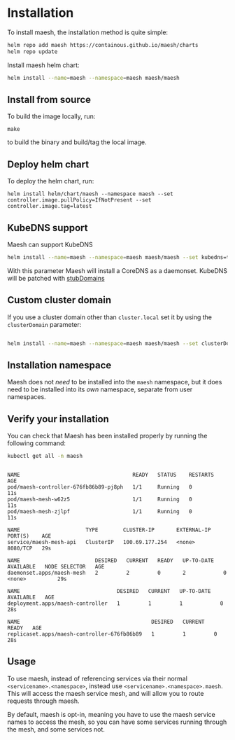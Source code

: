 # Installation

To install maesh, the installation method is quite simple:

```bash
helm repo add maesh https://containous.github.io/maesh/charts
helm repo update
```

Install maesh helm chart:

```bash
helm install --name=maesh --namespace=maesh maesh/maesh
```

## Install from source

To build the image locally, run:

```shell
make
```

 to build the binary and build/tag the local image.

## Deploy helm chart

To deploy the helm chart, run:

```shell
helm install helm/chart/maesh --namespace maesh --set controller.image.pullPolicy=IfNotPresent --set controller.image.tag=latest
```

## KubeDNS support

Maesh can support KubeDNS

```bash
helm install --name=maesh --namespace=maesh maesh/maesh --set kubedns=true
```

With this parameter Maesh will install a CoreDNS as a daemonset.
KubeDNS will be patched with [stubDomains](https://kubernetes.io/docs/tasks/administer-cluster/dns-custom-nameservers/#example-stub-domain)

## Custom cluster domain

If you use a cluster domain other than `cluster.local` set it by using the `clusterDomain` parameter:

```bash

helm install --name=maesh --namespace=maesh maesh/maesh --set clusterDomain=my.custom.domain.com
```

## Installation namespace

Maesh does not _need_ to be installed into the `maesh` namespace, 
but it does need to be installed into its _own_ namespace, separate from user namespaces.

## Verify your installation

You can check that Maesh has been installed properly by running the following command:

```bash tab="Command"
kubectl get all -n maesh
```

```text tab="Expected Output"

NAME                                    READY   STATUS    RESTARTS   AGE
pod/maesh-controller-676fb86b89-pj8ph   1/1     Running   0          11s
pod/maesh-mesh-w62z5                    1/1     Running   0          11s
pod/maesh-mesh-zjlpf                    1/1     Running   0          11s

NAME                     TYPE        CLUSTER-IP       EXTERNAL-IP   PORT(S)    AGE
service/maesh-mesh-api   ClusterIP   100.69.177.254   <none>        8080/TCP   29s

NAME                        DESIRED   CURRENT   READY   UP-TO-DATE   AVAILABLE   NODE SELECTOR   AGE
daemonset.apps/maesh-mesh   2         2         0       2            0           <none>          29s

NAME                               DESIRED   CURRENT   UP-TO-DATE   AVAILABLE   AGE
deployment.apps/maesh-controller   1         1         1            0           28s

NAME                                          DESIRED   CURRENT   READY   AGE
replicaset.apps/maesh-controller-676fb86b89   1         1         0       28s
```

## Usage

To use maesh, instead of referencing services via their normal `<servicename>.<namespace>`, instead use `<servicename>.<namespace>.maesh`.
This will access the maesh service mesh, and will allow you to route requests through maesh.

By default, maesh is opt-in, meaning you have to use the maesh service names to access the mesh, so you can have some services running through the mesh, and some services not.
